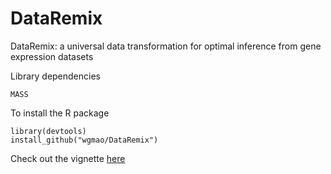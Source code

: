 # DataRemix
DataRemix: a universal data transformation for optimal inference from gene expression datasets


Library dependencies

```
MASS
```

To install the R package
```
library(devtools)
install_github("wgmao/DataRemix")
```

Check out the vignette [here](vignettes/vignette.pdf)

